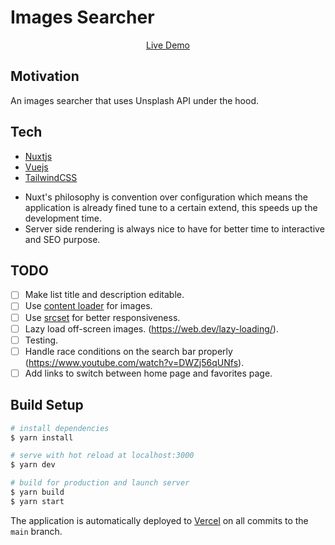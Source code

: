 # Images Searcher

<p align="center">
  <a href="https://images-searcher.vercel.app/" target="_blank">
  Live Demo
  </a>
</p>

## Motivation

An images searcher that uses Unsplash API under the hood.

## Tech

- [Nuxtjs]
- [Vuejs]
- [TailwindCSS]

* Nuxt's philosophy is convention over configuration which means the application is already fined tune to a certain extend, this speeds up the development time.
* Server side rendering is always nice to have for better time to interactive and SEO purpose.

## TODO

- [ ] Make list title and description editable.
- [ ] Use [content loader] for images.
- [ ] Use [srcset] for better responsiveness.
- [ ] Lazy load off-screen images. (https://web.dev/lazy-loading/).
- [ ] Testing.
- [ ] Handle race conditions on the search bar properly (https://www.youtube.com/watch?v=DWZj56qUNfs).
- [ ] Add links to switch between home page and favorites page.

## Build Setup

```bash
# install dependencies
$ yarn install

# serve with hot reload at localhost:3000
$ yarn dev

# build for production and launch server
$ yarn build
$ yarn start
```

The application is automatically deployed to [Vercel] on all commits to the `main` branch.

[nuxtjs]: https://nuxtjs.org
[vuejs]: https://vuejs.org/
[tailwindcss]: https://tailwindcss.com/
[vercel]: https://vercel.com/
[content loader]: https://github.com/egoist/vue-content-loader
[srcset]: https://web.dev/use-srcset-to-automatically-choose-the-right-image/
